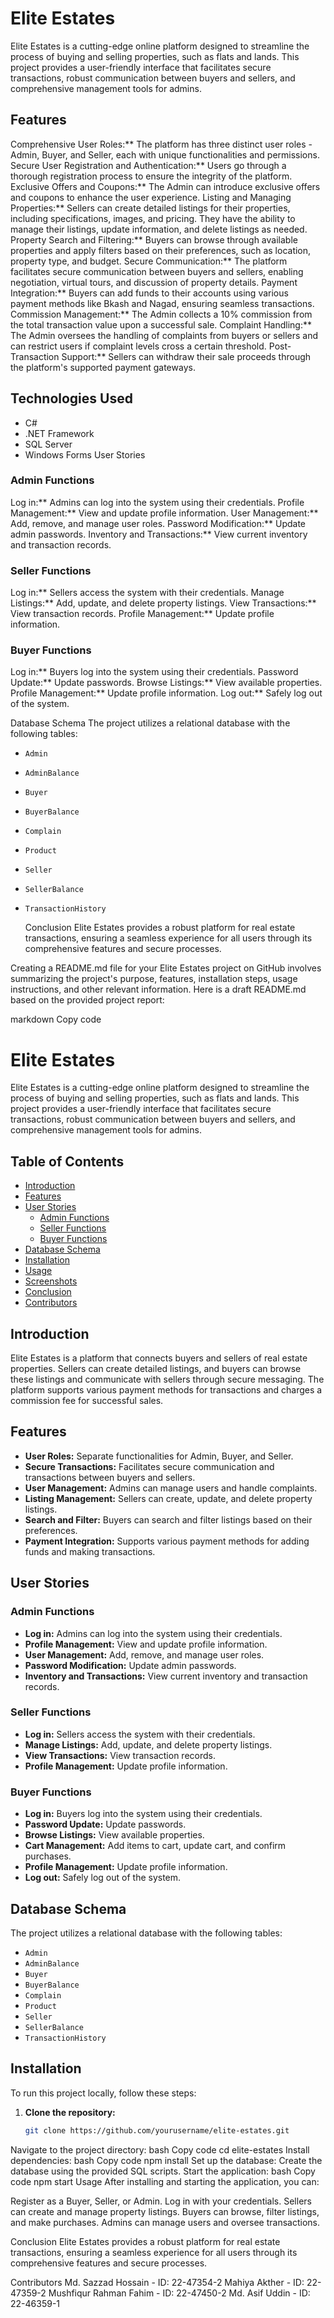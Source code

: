 # Elite Estates

Elite Estates is a cutting-edge online platform designed to streamline the process of buying and selling properties, such as flats and lands. This project provides a user-friendly interface that facilitates secure transactions, robust communication between buyers and sellers, and comprehensive management tools for admins.

## Features

Comprehensive User Roles:** The platform has three distinct user roles - Admin, Buyer, and Seller, each with unique functionalities and permissions.
Secure User Registration and Authentication:** Users go through a thorough registration process to ensure the integrity of the platform.
Exclusive Offers and Coupons:** The Admin can introduce exclusive offers and coupons to enhance the user experience.
Listing and Managing Properties:** Sellers can create detailed listings for their properties, including specifications, images, and pricing. They have the ability to manage their listings, update information, and delete listings as needed.
Property Search and Filtering:** Buyers can browse through available properties and apply filters based on their preferences, such as location, property type, and budget.
Secure Communication:** The platform facilitates secure communication between buyers and sellers, enabling negotiation, virtual tours, and discussion of property details.
Payment Integration:** Buyers can add funds to their accounts using various payment methods like Bkash and Nagad, ensuring seamless transactions.
Commission Management:** The Admin collects a 10% commission from the total transaction value upon a successful sale.
Complaint Handling:** The Admin oversees the handling of complaints from buyers or sellers and can restrict users if complaint levels cross a certain threshold.
Post-Transaction Support:** Sellers can withdraw their sale proceeds through the platform's supported payment gateways.

## Technologies Used

- C#
- .NET Framework
- SQL Server
- Windows Forms
 User Stories

### Admin Functions
Log in:** Admins can log into the system using their credentials.
Profile Management:** View and update profile information.
User Management:** Add, remove, and manage user roles.
Password Modification:** Update admin passwords.
Inventory and Transactions:** View current inventory and transaction records.

### Seller Functions
Log in:** Sellers access the system with their credentials.
Manage Listings:** Add, update, and delete property listings.
View Transactions:** View transaction records.
Profile Management:** Update profile information.

### Buyer Functions
 Log in:** Buyers log into the system using their credentials.
 Password Update:** Update passwords.
 Browse Listings:** View available properties.
 Profile Management:** Update profile information.
 Log out:** Safely log out of the system.

  Database Schema
The project utilizes a relational database with the following tables:
- `Admin`
- `AdminBalance`
- `Buyer`
- `BuyerBalance`
- `Complain`
- `Product`
- `Seller`
- `SellerBalance`
- `TransactionHistory`

  Conclusion
Elite Estates provides a robust platform for real estate transactions, ensuring a seamless experience for all users through its comprehensive features and secure processes.


Creating a README.md file for your Elite Estates project on GitHub involves summarizing the project's purpose, features, installation steps, usage instructions, and other relevant information. Here is a draft README.md based on the provided project report:

markdown
Copy code
# Elite Estates

Elite Estates is a cutting-edge online platform designed to streamline the process of buying and selling properties, such as flats and lands. This project provides a user-friendly interface that facilitates secure transactions, robust communication between buyers and sellers, and comprehensive management tools for admins.

## Table of Contents
- [Introduction](#introduction)
- [Features](#features)
- [User Stories](#user-stories)
  - [Admin Functions](#admin-functions)
  - [Seller Functions](#seller-functions)
  - [Buyer Functions](#buyer-functions)
- [Database Schema](#database-schema)
- [Installation](#installation)
- [Usage](#usage)
- [Screenshots](#screenshots)
- [Conclusion](#conclusion)
- [Contributors](#contributors)

## Introduction
Elite Estates is a platform that connects buyers and sellers of real estate properties. Sellers can create detailed listings, and buyers can browse these listings and communicate with sellers through secure messaging. The platform supports various payment methods for transactions and charges a commission fee for successful sales.

## Features
- **User Roles:** Separate functionalities for Admin, Buyer, and Seller.
- **Secure Transactions:** Facilitates secure communication and transactions between buyers and sellers.
- **User Management:** Admins can manage users and handle complaints.
- **Listing Management:** Sellers can create, update, and delete property listings.
- **Search and Filter:** Buyers can search and filter listings based on their preferences.
- **Payment Integration:** Supports various payment methods for adding funds and making transactions.

## User Stories

### Admin Functions
- **Log in:** Admins can log into the system using their credentials.
- **Profile Management:** View and update profile information.
- **User Management:** Add, remove, and manage user roles.
- **Password Modification:** Update admin passwords.
- **Inventory and Transactions:** View current inventory and transaction records.

### Seller Functions
- **Log in:** Sellers access the system with their credentials.
- **Manage Listings:** Add, update, and delete property listings.
- **View Transactions:** View transaction records.
- **Profile Management:** Update profile information.

### Buyer Functions
- **Log in:** Buyers log into the system using their credentials.
- **Password Update:** Update passwords.
- **Browse Listings:** View available properties.
- **Cart Management:** Add items to cart, update cart, and confirm purchases.
- **Profile Management:** Update profile information.
- **Log out:** Safely log out of the system.

## Database Schema
The project utilizes a relational database with the following tables:
- `Admin`
- `AdminBalance`
- `Buyer`
- `BuyerBalance`
- `Complain`
- `Product`
- `Seller`
- `SellerBalance`
- `TransactionHistory`

## Installation
To run this project locally, follow these steps:
1. **Clone the repository:**
   ```bash
   git clone https://github.com/yourusername/elite-estates.git
Navigate to the project directory:
bash
Copy code
cd elite-estates
Install dependencies:
bash
Copy code
npm install
Set up the database:
Create the database using the provided SQL scripts.
Start the application:
bash
Copy code
npm start
Usage
After installing and starting the application, you can:

Register as a Buyer, Seller, or Admin.
Log in with your credentials.
Sellers can create and manage property listings.
Buyers can browse, filter listings, and make purchases.
Admins can manage users and oversee transactions.





Conclusion
Elite Estates provides a robust platform for real estate transactions, ensuring a seamless experience for all users through its comprehensive features and secure processes.

Contributors
Md. Sazzad Hossain - ID: 22-47354-2
Mahiya Akther - ID: 22-47359-2
Mushfiqur Rahman Fahim - ID: 22-47450-2
Md. Asif Uddin - ID: 22-46359-1
